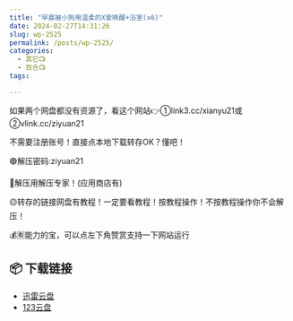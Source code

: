 ```yaml
---
title: "早晨被小狗用温柔的X爱唤醒+浴室(x6)"
date: 2024-02-27T14:31:26
slug: wp-2525
permalink: /posts/wp-2525/
categories:
  - 其它📺
  - 百合📺
tags:

---
```


如果两个网盘都没有资源了，看这个网站👉①link3.cc/xianyu21或②vlink.cc/ziyuan21

不需要注册账号！直接点本地下载转存OK？懂吧！

🟢解压密码:ziyuan21

🔵解压用解压专家！(应用商店有)

🟡转存的链接网盘有教程！一定要看教程！按教程操作！不按教程操作你不会解压！

💰🈶能力的宝，可以点左下角赞赏支持一下网站运行

## 📦 下载链接
- [迅雷云盘](https://blziyuan21.com/pay-download/2525?key=a0f3aae4b1&down_id=0)
- [123云盘](https://blziyuan21.com/pay-download/2525?key=a0f3aae4b1&down_id=1)

